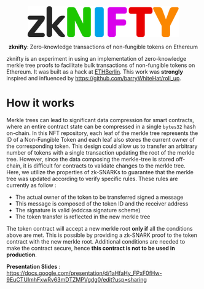 <div align="center">
    <img src="./assets/logo.svg" height="80px" /> 
    <p><b>zknifty</b>: Zero-knowledge transactions of non-fungible tokens on Ethereum </p>
</div>

zknifty is an experiment in using an implementation of zero-knowledge merkle tree proofs to facilitate bulk transactions of non-fungible tokens on Ethereum. It was built as a hack at [ETHBerlin](https://ethberlin.com). This work was **strongly** inspired and influenced by https://github.com/barryWhiteHat/roll_up.

# How it works
Merkle trees can lead to significant data compression for smart contracts, where an entire contract state can be compressed in a single `bytes32` hash on-chain. In this NFT repository, each leaf of the merkle tree represents the ID of a Non-Fungible Token and each leaf also stores the current owner of the corresponding token. This design could allow us to transfer an arbitrary number of tokens with a single transaction updating the root of the merkle tree. However, since the data composing the merkle-tree is stored off-chain, it is difficult for contracts to validate changes to the merkle tree. Here, we utilize the properties of zk-SNARKs to guarantee that the merkle tree was updated according to verify specific rules. These rules are currently as follow :

* The actual owner of the token to be transferred signed a message
* This message is composed of the token ID and the receiver address
* The signature is valid (eddcsa signature scheme)
* The token transfer is reflected in the new merkle tree

The token contract will accept a new merkle root **only if** all the conditions above are met. This is possible by providing a zk-SNARK proof to the token contract with the new merkle root. Additional conditions are needed to make the contract secure, hence **this contract is not to be used in production**. 




**Presentation Slides** : https://docs.google.com/presentation/d/1aHfaHy_FPxF0fHw-9EuCTUImhFxwRv63mDTZMPVgdg0/edit?usp=sharing
